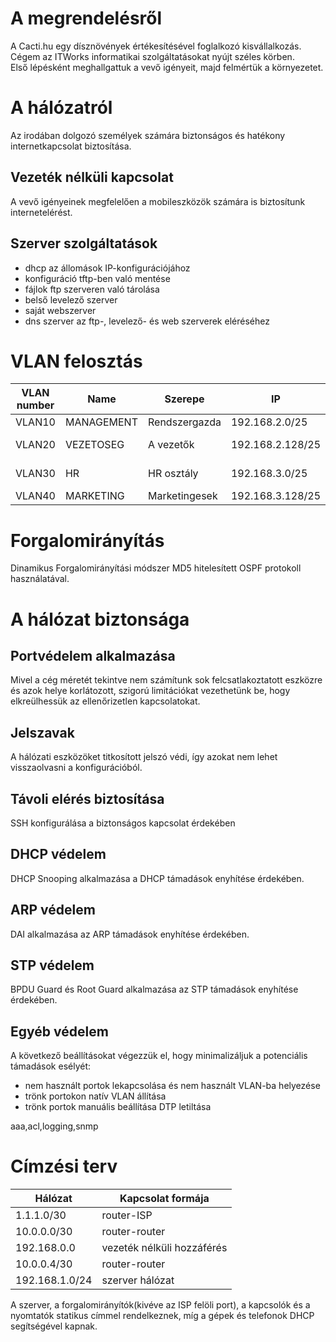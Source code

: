# A megrendelésről
A Cacti.hu egy dísznövények értékesítésével foglalkozó kisvállalkozás.  
Cégem az ITWorks informatikai szolgáltatásokat nyújt széles körben.  
Első lépésként meghallgattuk a vevő igényeit, majd felmértük a környezetet.

# A hálózatról
Az irodában dolgozó személyek számára biztonságos és hatékony internetkapcsolat biztosítása.  

## Vezeték nélküli kapcsolat
A vevő igényeinek megfelelően a mobileszközök számára is biztosítunk internetelérést.

## Szerver szolgáltatások
- dhcp az állomások IP-konfigurációjához
- konfiguráció tftp-ben való mentése
- fájlok ftp szerveren való tárolása
- belső levelező szerver
- saját webszerver
- dns szerver az ftp-, levelező- és web szerverek eléréséhez


# VLAN felosztás
VLAN number|Name|Szerepe|IP|Portok|Gépek
---|---|---|---|---|---
VLAN10|MANAGEMENT|Rendszergazda|192.168.2.0/25|fa0/1|PC0
VLAN20|VEZETOSEG|A vezetők|192.168.2.128/25|fa0/2<br>fa0/3|PC1<br>PR1
VLAN30|HR|HR osztály|192.168.3.0/25|fa0/4<br>fa0/5|PC2<br>PR2
VLAN40|MARKETING|Marketingesek|192.168.3.128/25|fa0/6|PC3


# Forgalomirányítás
Dinamikus Forgalomirányítási módszer MD5 hitelesített OSPF protokoll használatával.


# A hálózat biztonsága

## Portvédelem alkalmazása
Mivel a cég méretét tekintve nem számítunk sok felcsatlakoztatott eszközre és azok helye korlátozott, szigorú limitációkat vezethetünk be, hogy elkreülhessük az ellenőrizetlen kapcsolatokat.

## Jelszavak
A hálózati eszközöket titkosított jelszó védi, így azokat nem lehet visszaolvasni a konfigurációból.

## Távoli elérés biztosítása
SSH konfigurálása a biztonságos kapcsolat érdekében

## DHCP védelem
DHCP Snooping alkalmazása a DHCP támadások enyhítése érdekében.

## ARP védelem
DAI alkalmazása az ARP támadások enyhítése érdekében.

## STP védelem
BPDU Guard és Root Guard alkalmazása az STP támadások enyhítése érdekében.

## Egyéb védelem
A következő beállításokat végezzük el, hogy minimalizáljuk a potenciális támadások esélyét:
- nem használt portok lekapcsolása és nem használt VLAN-ba helyezése
- trönk portokon natív VLAN állítása
- trönk portok manuális beállítása DTP letiltása

aaa,acl,logging,snmp


# Címzési terv
Hálózat|Kapcsolat formája
---|---
1.1.1.0/30|router-ISP
10.0.0.0/30|router-router
192.168.0.0|vezeték nélküli hozzáférés
10.0.0.4/30|router-router
192.168.1.0/24|szerver hálózat

A szerver, a forgalomirányítók(kivéve az ISP felöli port), a kapcsolók és a nyomtatók statikus címmel rendelkeznek, míg a gépek és telefonok DHCP segítségével kapnak.